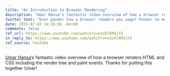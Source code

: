 ```yaml
---
title: "An Introduction to Browser Rendering"
description: "Umar Hansa’s fantastic video overview of how a browser renders HTML and CSS including the render tree and paint events."
twitter_text: "Ever ponder how a browser renders you page? Ponder no more thanks to @umaar."
date: 2015-07-02 14:26:56 -04:00
comments: false
ref_url: https://www.youtube.com/watch?v=n1cKlKM3jYI
in_reply_to: https://www.youtube.com/watch?v=n1cKlKM3jYI
ref_source: YouTube
---
```


[Umar Hansa](https://umaar.com/)’s fantastic video overview of how a browser renders HTML and CSS including the render tree and paint events. Thanks for putting this together Umar!